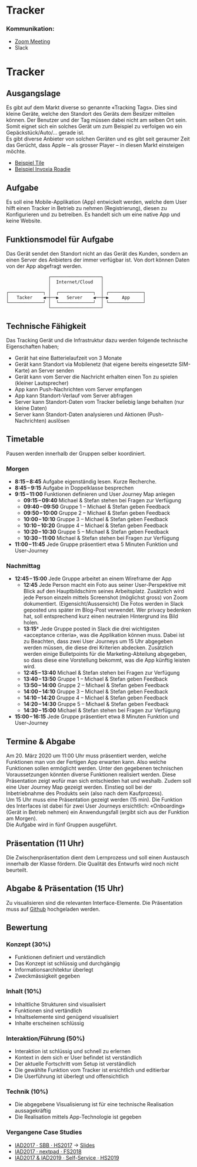 # Tracker

### Kommunikation:
* [Zoom Meeting](https://zoom.us/j/214657003?pwd=TnFXQkhtNFdxME01K1hxNW9XLzVEZz09)
* Slack



# Tracker

## Ausgangslage
Es gibt auf dem Markt diverse so genannte «Tracking Tags». Dies sind kleine Geräte, welche den Standort des Geräts dem Besitzer mitteilen können. Der Benutzer und der Tag müssen dabei nicht am selben Ort sein. Somit eignet sich ein solches Gerät um zum Beispiel zu verfolgen wo ein Gepäckstück/Auto/… gerade ist.  
Es gibt diverse Anbieter von solchen Geräten und es gibt seit geraumer Zeit das Gerücht, dass Apple – als grosser Player – in diesen Markt einsteigen möchte.

* [Beispiel Tile](https://www.thetileapp.com/de-de/)
* [Beispiel Invoxia Roadie](https://www.invoxia.com/intl/gps-tracker)

## Aufgabe
Es soll eine Mobile-Applikation (App) entwickelt werden, welche dem User hilft einen Tracker in Betrieb zu nehmen (Registrierung), diesen zu Konfigurieren und zu betreiben. Es handelt sich um eine native App und keine Website.

## Funktionsmodel für Aufgabe
Das Gerät sendet den Standort nicht an das Gerät des Kunden, sondern an einen Server des Anbieters der immer verfügbar ist. Von dort können Daten von der App abgefragt werden.


```
                ┌───────────────────┐                
                │  Internet/Cloud   │                
                │                   │                
┌─────────────┐ │  ┌─────────────┐  │ ┌─────────────┐
│   Tacker    ◀─┼──▶   Server    ◀──┼─▶     App     │
└─────────────┘ │  └─────────────┘  │ └─────────────┘
                └───────────────────┘                
```

## Technische Fähigkeit
Das Tracking Gerät und die Infrastruktur dazu werden folgende technische Eigenschaften haben;

* Gerät hat eine Batterielaufzeit von 3 Monate
* Gerät kann Standort via Mobilenetz (hat eigene bereits eingesetzte SIM-Karte) an Server senden
* Gerät kann vom Server die Nachricht erhalten einen Ton zu spielen (kleiner Lautsprecher)
* App kann Push-Nachrichten vom Server empfangen
* App kann Standort-Verlauf vom Server abfragen
* Server kann Standort-Daten vom Tracker beliebig lange behalten (nur kleine Daten)
* Server kann Standort-Daten analysieren und Aktionen (Push-Nachrichten) auslösen



## Timetable
Pausen werden innerhalb der Gruppen selber koordiniert.

### Morgen

* **8:15 – 8:45** Aufgabe eigenständig lesen. Kurze Recherche.
* **8:45 – 9:15** Aufgabe in Doppelklasse besprechen
* **9:15 – 11:00** Funktionen definieren und User Journey Map anlegen
  * **09:15 – 09:40** Michael & Stefan stehen bei Fragen zur Verfügung
  * **09:40 – 09:50** Gruppe 1 – Michael & Stefan geben Feedback
  * **09:50 – 10:00** Gruppe 2 – Michael & Stefan geben Feedback
  * **10:00 – 10:10** Gruppe 3 – Michael & Stefan geben Feedback
  * **10:10 – 10:20** Gruppe 4 – Michael & Stefan geben Feedback
  * **10:20 – 10:30** Gruppe 5 – Michael & Stefan geben Feedback
  * **10:30 – 11:00** Michael & Stefan stehen bei Fragen zur Verfügung
* **11:00 – 11:45** Jede Gruppe präsentiert etwa 5 Minuten Funktion und User-Journey

### Nachmittag
* **12:45 – 15:00** Jede Gruppe arbeitet an einem Wireframe der App
  * **12:45** Jede Person macht ein Foto aus seiner User-Perspektive mit Blick auf den Hauptbildschirm seines Arbeitsplatz. Zusätzlich wird jede Person einzeln mittels Screenshot (möglichst gross) von Zoom dokumentiert. (Eigensicht/Aussensicht) Die Fotos werden in Slack geposted uns später im Blog-Post verwendet. Wer privacy bedenken hat, soll entsprechend kurz einen neutralen Hintergrund ins Bild holen.
  * **13:15*** Jede Gruppe posted in Slack die drei wichtigsten «acceptance criteria», was die Applikation können muss. Dabei ist zu Beachten, dass zwei User Journeys um 15 Uhr abgegeben werden müssen, die diese drei Kriterien abdecken. Zusätzlich werden einige Bulletpoints für die Marketing-Abteilung abgegeben, so dass diese eine Vorstellung bekommt, was die App künftig leisten wird.
  * **12:45 – 13:40** Michael & Stefan stehen bei Fragen zur Verfügung
  * **13:40 – 13:50** Gruppe 1 – Michael & Stefan geben Feedback
  * **13:50 – 14:00** Gruppe 2 – Michael & Stefan geben Feedback
  * **14:00 – 14:10** Gruppe 3 – Michael & Stefan geben Feedback
  * **14:10 – 14:20** Gruppe 4 – Michael & Stefan geben Feedback
  * **14:20 – 14:30** Gruppe 5 – Michael & Stefan geben Feedback
  * **14:30 – 15:00** Michael & Stefan stehen bei Fragen zur Verfügung
* **15:00 – 16:15** Jede Gruppe präsentiert etwa 8 Minuten Funktion und User-Journey


## Termine & Abgabe
Am 20. März 2020 um 11:00 Uhr muss präsentiert werden, welche Funktionen man von der Fertigen App erwarten kann. Also welche Funktionen sollen ermöglicht werden. Unter den gegebenen technischen Voraussetzungen könnten diverse Funktionen realisiert werden. Diese Präsentation zeigt wofür man sich entschieden hat und weshalb. Zudem soll eine User Journey Map gezeigt werden. Einstieg soll bei der Inbetriebnahme des Produkts sein (also nach dem Kaufprozess).  
Um 15 Uhr muss eine Präsentation gezeigt werden (15 min). Die Funktion des Interfaces ist dabei für zwei User Journeys ersichtlich: «Onboarding» (Gerät in Betrieb nehmen) ein Anwendungsfall (ergibt sich aus der Funktion am Morgen).  
Die Aufgabe wird in fünf Gruppen ausgeführt.  

## Präsentation (11 Uhr)
Die Zwischenpräsentation dient dem Lernprozess und soll einen Austausch innerhalb der Klasse fördern. Die Qualität des Entwurfs wird noch nicht beurteilt. 

## Abgabe & Präsentation (15 Uhr)
Zu visualisieren sind die relevanten Interface-Elemente. Die Präsentation muss auf [Github](https://github.com/logrinto/case-study.tracker/issues) hochgeladen werden.



## Bewertung

### Konzept (30%)
* Funktionen definiert und verständlich
* Das Konzept ist schlüssig und durchgängig
* Informationsarchitektur überlegt
* Zweckmässigkeit gegeben

### Inhalt (10%)
* Inhaltliche Strukturen sind visualisiert
* Funktionen sind vertändlich
* Inhaltselemente sind genügend visualisiert
* Inhalte erscheinen schlüssig

### Interaktion/Führung (50%)
* Interaktion ist schlüssig und schnell zu erlernen
* Kontext in dem sich er User befindet ist verständlich
* Der aktuelle Fortschritt vom Setup ist verständlich
* Die gewählte Funktion vom Tracker ist ersichtlich und editierbar
* Die Userführung ist überlegt und offensichtlich


### Technik (10%)
* Die abgegebene Visualisierung ist für eine technische Realisation aussagekräftig
* Die Realisation mittels App-Technologie ist gegeben







### Vergangene Case Studies
* [IAD2017 · SBB · HS2017](https://signalwerk.github.io/IAD.LAB.DOC/exercise-case-study/) → [Slides](https://signalwerk.github.io/IAD.LAB.SLD/data/2017/KW45-case-study/)
* [IAD2017 · nextpad · FS2018](https://github.com/logrinto/case-study.nextpad)
* [IAD2017 & IAD2019 · Self-Service · HS2019](https://github.com/logrinto/case-study.self-service)
